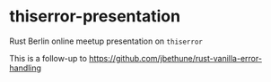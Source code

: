 # thiserror-presentation
Rust Berlin online meetup presentation on `thiserror`

This is a follow-up to https://github.com/jbethune/rust-vanilla-error-handling
